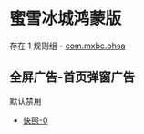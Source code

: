 # 蜜雪冰城鸿蒙版

存在 1 规则组 - [com.mxbc.ohsa](/src/apps/com.mxbc.ohsa.ts)

## 全屏广告-首页弹窗广告

默认禁用

- [快照-0](https://i.gkd.li/import/13728113)

